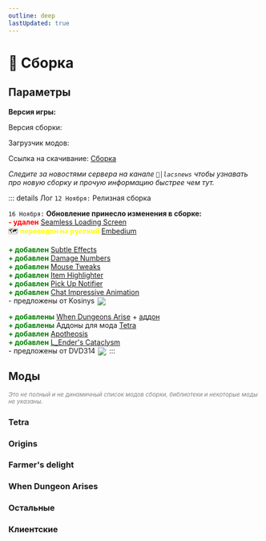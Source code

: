 ```yaml
---
outline: deep
lastUpdated: true
---
```


# 🔮 Сборка
## Параметры 

**Версия игры: <Badge type="info" text="1.20.1" />**

Версия сборки: <Badge type="tip" text="v2.12" />

Загрузчик модов: <Badge type="info" text="1.20.1 Forge" />

Ссылка на скачивание: [Сборка](https://drive.google.com/uc?export=download&id=1aG8czBV8oGXpzmeVNt7AoMiv6D9K18zM) 

*Следите за новостями сервера на канале `📰│lacsnews` чтобы узнавать про новую сборку и прочую  информацию быстрее чем тут.*

::: details Лог
`12 Ноября:` Релизная сборка 

`16 Ноября:` **Обновление принесло изменения в сборке:** <br/>
**<span style="color: red;">- удален</span>** [Seamless Loading Screen](https://www.curseforge.com/minecraft/mc-mods/seamless-loading-screen-forge) <br/>
🗺️ **<span style="color: yellow;">переведен на русский</span>** [Embedium](https://www.curseforge.com/minecraft/mc-mods/embeddium) <br/>

**<span style="color: green;">+ добавлен</span>** [Subtle Effects](https://modrinth.com/mod/subtle-effects) <br/>
**<span style="color: green;">+ добавлен</span>** [Damage Numbers](https://modrinth.com/mod/damagenumbers) <br/>
**<span style="color: green;">+ добавлен</span>** [Mouse Tweaks](https://modrinth.com/mod/mouse-tweaks) <br/>
**<span style="color: green;">+ добавлен</span>** [Item Highlighter](https://modrinth.com/mod/item-highlighter) <br/>
**<span style="color: green;">+ добавлен</span>** [Pick Up Notifier](https://modrinth.com/mod/pick-up-notifier) <br/>
**<span style="color: green;">+ добавлен</span>** [Chat Impressive Animation](https://modrinth.com/mod/chat-impressive-animation) <br/>
\- предложены от Kosinys <img src="https://api.mineatar.io/face/58650faf-08ae-438a-a1ce-ec99ba38c4e6?scale=3" style="display: inline; margin: 0 2px; vertical-align: middle;" />

**<span style="color: green;">+ добавлены</span>** [When Dungeons Arise](https://modrinth.com/mod/when-dungeons-arise) + [аддон](https://modrinth.com/mod/when-dungeons-arise-seven-seas) <br/>
**<span style="color: green;">+ добавлены</span>** Аддоны для мода [Tetra](https://www.curseforge.com/minecraft/mc-mods/tetra) <br/>
**<span style="color: green;">+ добавлен</span>** [Apotheosis](https://www.curseforge.com/minecraft/mc-mods/apotheosis) <br/>
**<span style="color: green;">+ добавлен</span>** [L_Ender's Cataclysm](https://modrinth.com/mod/l_enders-cataclysm) <br/>
\- предложены от DVD314 <img src="https://api.mineatar.io/face/9806b0b5-baa2-48c6-b70e-64af239a78eb?scale=3" style="display: inline; margin: 0 2px; vertical-align: middle;" />
:::

## Моды
*<span style="color: gray;"><sup>Это не полный и не динамичный список модов сборки, библиотеки и некоторые моды не указаны. </sup></span>*

### Tetra
<Box :items="[
    { 
      name: 'Tetra', 
      link: 'https://www.curseforge.com/minecraft/mc-mods/tetra', 
      image: 'https://media.forgecdn.net/avatars/thumbnails/145/263/256/256/636561479419470125.png', 
      color: '#FF0000', desc: 'Curseforge', //icon: 'simple-icons:curseforge'
    },
    { 
      name: 'Tetra\'s Delight', 
      link: 'https://www.curseforge.com/minecraft/mc-mods/tetras-delight', 
      image: 'https://media.forgecdn.net/avatars/thumbnails/798/825/256/256/638160739358634114.png', 
      color: '#FF0000', desc: 'Curseforge', //icon: 'simple-icons:curseforge'
    },
    { 
      name: 'Tetra Extras', 
      link: 'https://www.curseforge.com/minecraft/mc-mods/tetra-extras', 
      image: 'https://media.forgecdn.net/avatars/thumbnails/892/921/256/256/638335602446424383.jpeg', 
      color: '#FF0000', desc: 'Curseforge', //icon: 'simple-icons:curseforge'
    },
    { 
      name: 'Tetranomicon', 
      link: 'https://www.curseforge.com/minecraft/mc-mods/tetranomicon', 
      image: 'https://media.forgecdn.net/avatars/thumbnails/342/136/256/256/637485806201591590.png', 
      color: '#FF0000', desc: 'Curseforge', //icon: 'simple-icons:curseforge'
    },
    { 
      name: 'Tetratic Combat Expanded', 
      link: 'https://www.curseforge.com/minecraft/mc-mods/tetratic-combat-expanded', 
      image: 'https://media.forgecdn.net/avatars/thumbnails/923/383/256/256/638390001570626488.png', 
      color: '#FF0000', desc: 'Curseforge', //icon: 'simple-icons:curseforge'
    },
    { 
      name: 'Art of Forging', 
      link: 'https://www.curseforge.com/minecraft/mc-mods/art-of-forging-a-tetra-addon', 
      image: 'https://media.forgecdn.net/avatars/thumbnails/560/606/256/256/637911791439744041.png', 
      color: '#FF0000', desc: 'Curseforge', //icon: 'simple-icons:curseforge'
    },
    { 
      name: 'tetracelium', 
      link: 'https://www.curseforge.com/minecraft/mc-mods/tetracelium', 
      image: 'https://media.forgecdn.net/avatars/thumbnails/896/866/256/256/638341965915537559.png', 
      color: '#FF0000', desc: 'Curseforge', //icon: 'simple-icons:curseforge'
    },
    ]"
/>

### Origins
<Box :items="[
  { 
    name: 'Origins', 
    link: 'https://www.curseforge.com/minecraft/mc-mods/origins-forge', 
    image: 'https://media.forgecdn.net/avatars/thumbnails/373/582/256/256/637546267631048138.png', 
    color: '#FF0000', desc: 'Curseforge', 
  },
  { 
    name: 'Origins: Classes', 
    link: 'https://www.curseforge.com/minecraft/mc-mods/origins-classes-forge', 
    image: 'https://media.forgecdn.net/avatars/thumbnails/531/506/256/256/637853705659037696.png', 
    color: '#FF0000', desc: 'Curseforge', 
  },
  ]"
/>

### Farmer's delight
<Box :items="[
  { 
    name: 'Farmer\'s Delight', 
    link: 'https://www.curseforge.com/minecraft/mc-mods/farmers-delight', 
    image: 'https://media.forgecdn.net/avatars/thumbnails/396/11/256/256/637595005615179370.png', 
    color: '#FF0000', desc: 'Curseforge', 
  },
  { 
    name: 'Nether\'s Delight', 
    link: 'https://www.curseforge.com/minecraft/mc-mods/nethers-delight', 
    image: 'https://media.forgecdn.net/avatars/thumbnails/397/613/256/256/637598857629083481.png', 
    color: '#FF0000', desc: 'Curseforge', 
  },
]"
/>

### When Dungeon Arises
<Box :items="[
  { 
      name: 'When Dungeons Arise', 
      link: 'https://modrinth.com/mod/when-dungeons-arise', 
      image: 'https://cdn.modrinth.com/data/8DfbfASn/4240773f6aa5f8c69f44a5e2e0ff313f98ff3389_96.webp', 
      color: '#00FF00', desc: 'Modrinth', //icon: 'simple-icons:modrinth'
    },
    {
      name: 'Seven Seas', 
      link: 'https://modrinth.com/mod/when-dungeons-arise-seven-seas', 
      image: 'https://cdn.modrinth.com/data/ZsrrjDbP/dde6d034253f027dad87ffb06e2f047b0b5c96a0_96.webp', 
      color: '#00FF00', desc: 'Modrinth', //icon: 'simple-icons:modrinth'
    },
]"/>

### Остальные
<Box :items="[
    { 
      name: 'Stellarity', 
      link: 'https://modrinth.com/datapack/stellarity', 
      image: 'https://cdn.modrinth.com/data/bZgeDzN8/29e68b62071c7a73e09c3ec8da8c0016d4582b55_96.webp', 
      color: '#00FF00', desc: 'Modrinth', //icon: 'simple-icons:modrinth'
    },
    { 
      name: 'Goblin Traders', 
      link: 'https://mrcrayfish.com/mods/goblintraders/download/ec0ce31fa1f8e4d82bfcfc2a45f9f8092f9fc2df', 
      image: 'https://mrcrayfish.com/content/mods/goblintraders/icon.webp', 
      color: '#FF0000', desc: 'Crayfish', //icon: 'simple-icons:modrinth'
    },
    { 
      name: 'Alex\'s Mobs', 
      link: 'https://www.curseforge.com/minecraft/mc-mods/alexs-mobs', 
      image: 'https://media.forgecdn.net/avatars/thumbnails/543/777/256/256/637874731161865623.jpeg', 
      color: '#FF0000', desc: 'Curseforge', 
    },
    { 
      name: 'Artifacts', 
      link: 'https://www.curseforge.com/minecraft/mc-mods/artifacts', 
      image: 'https://media.forgecdn.net/avatars/thumbnails/444/622/256/256/637699815276651872.png', 
      color: '#FF0000', desc: 'Curseforge', 
    },
    { 
      name: 'Cobweb', 
      link: 'https://modrinth.com/mod/cobweb', 
      image: 'https://cdn.modrinth.com/data/dQcfqGbl/efabe366d357324b430892f41a6239e3d4fe9271_96.webp', 
      color: '#00FF00', desc: 'Modrinth', 
    },
    { 
      name: 'Call of Yucatán', 
      link: 'https://www.curseforge.com/minecraft/mc-mods/call-of-yucutan', 
      image: 'https://media.forgecdn.net/avatars/thumbnails/1002/886/256/256/638523299285638581.png', 
      color: '#FF0000', desc: 'Curseforge', 
    },
    { 
      name: 'Relics', 
      link: 'https://www.curseforge.com/minecraft/mc-mods/relics-mod', 
      image: 'https://media.forgecdn.net/avatars/thumbnails/914/338/256/256/638371376399491795_animated.gif', 
      color: '#FF0000', desc: 'Curseforge', 
    },
    { 
      name: 'Exposure', 
      link: 'https://www.curseforge.com/minecraft/mc-mods/exposure', 
      image: 'https://media.forgecdn.net/avatars/thumbnails/1029/426/256/256/638551434733696364_animated.gif', 
      color: '#FF0000', desc: 'Curseforge', 
    },
    { 
      name: 'Target Dummy', 
      link: 'https://www.curseforge.com/minecraft/mc-mods/mmmmmmmmmmmm', 
      image: 'https://media.forgecdn.net/avatars/thumbnails/727/100/256/256/638080208599452100.png', 
      color: '#FF0000', desc: 'Curseforge', 
    },
    { 
      name: 'Etched', 
      link: 'https://www.curseforge.com/minecraft/mc-mods/etched', 
      image: 'https://media.forgecdn.net/avatars/thumbnails/939/472/256/256/638419301379970746.png', 
      color: '#FF0000', desc: 'Curseforge', 
    },
    { 
      name: 'Better Combat', 
      link: 'https://www.curseforge.com/minecraft/mc-mods/better-combat-by-daedelus', 
      image: 'https://media.forgecdn.net/avatars/thumbnails/566/413/256/256/637925434672465483.png', 
      color: '#FF0000', desc: 'Curseforge', 
    },
    { 
      name: 'Another Furniture', 
      link: 'https://www.curseforge.com/minecraft/mc-mods/another-furniture', 
      image: 'https://media.forgecdn.net/avatars/thumbnails/531/947/256/256/637854788299840042.png', 
      color: '#FF0000', desc: 'Curseforge', 
    },
    { 
      name: 'Remastered Stru..', 
      link: 'https://www.curseforge.com/minecraft/mc-mods/remastered-structure', 
      image: 'https://media.forgecdn.net/avatars/thumbnails/1053/629/256/256/638584247518896155.png', 
      color: '#FF0000', desc: 'Curseforge', 
    },
    { 
      name: 'Botania', 
      link: 'https://www.curseforge.com/minecraft/mc-mods/botania', 
      image: 'https://media.forgecdn.net/avatars/thumbnails/588/690/256/256/637958999552256716.png', 
      color: '#FF0000', desc: 'Curseforge', 
    },
    { 
      name: 'Improvable Skills', 
      link: 'https://modrinth.com/mod/improvable-skills', 
      image: 'https://cdn.modrinth.com/data/9fT7HUaI/1c437a0c5dbb4dc893ec6a91a7ac335e2a1772b8.png', 
      color: '#00FF00', desc: 'Modrinth', 
    },
    { 
      name: 'Ribbits', 
      link: 'https://www.curseforge.com/minecraft/mc-mods/ribbits', 
      image: 'https://media.forgecdn.net/avatars/thumbnails/1013/839/256/256/638538895773776677.png', 
      color: '#FF0000', desc: 'Curseforge', 
    },
    { 
      name: 'Spellbooks', 
      link: 'https://www.curseforge.com/minecraft/mc-mods/irons-spells-n-spellbooks', 
      image: 'https://media.forgecdn.net/avatars/thumbnails/871/265/256/256/638288661913483053.png', 
      color: '#FF0000', desc: 'Curseforge', 
    },
    { 
      name: 'Mob Variants', 
      link: 'https://www.curseforge.com/minecraft/mc-mods/more-mob-variants', 
      image: 'https://media.forgecdn.net/avatars/thumbnails/629/271/256/256/638027075824799126.png', 
      color: '#FF0000', desc: 'Curseforge', 
    },
    { 
      name: 'Lootr', 
      link: 'https://www.curseforge.com/minecraft/mc-mods/lootr', 
      image: 'https://media.forgecdn.net/avatars/thumbnails/337/5/256/256/637473842688195004.png', 
      color: '#FF0000', desc: 'Curseforge', 
    },
    { 
      name: 'Cold Sweat', 
      link: 'https://www.curseforge.com/minecraft/mc-mods/cold-sweat', 
      image: 'https://media.forgecdn.net/avatars/thumbnails/1108/699/256/256/638659111909074275.png', 
      color: '#FF0000', desc: 'Curseforge', 
    },
    { 
      name: 'Celestisynth', 
      link: 'https://www.curseforge.com/minecraft/mc-mods/celestisynth', 
      image: 'https://media.forgecdn.net/avatars/thumbnails/1089/142/256/256/638632093186782305.png', 
      color: '#FF0000', desc: 'Curseforge', 
    },
    { 
      name: 'Aquamirae', 
      link: 'https://www.curseforge.com/minecraft/mc-mods/ob-aquamirae', 
      image: 'https://media.forgecdn.net/avatars/thumbnails/464/755/256/256/637744772991786976.png', 
      color: '#FF0000', desc: 'Curseforge', 
    },
    { 
      name: 'Apotheosis', 
      link: 'https://www.curseforge.com/minecraft/mc-mods/apotheosis', 
      image: 'https://media.forgecdn.net/avatars/thumbnails/806/643/256/256/638174667713250064.png', 
      color: '#FF0000', desc: 'Curseforge', 
    },
    { 
      name: 'L_Ender\'s Cataclysm', 
      link: 'https://modrinth.com/mod/l_enders-cataclysm', 
      image: 'https://cdn.modrinth.com/data/46KJle7n/4de43b519c4b4ce09c5a3155e908da446dbf455a_96.webp', 
      color: '#00FF00', desc: 'Modrinth', //icon: 'simple-icons:modrinth'
    },
    ]"
/>

### Клиентские
<br/>

<Box :items="[
    { 
      name: 'JEI', 
      link: 'https://www.curseforge.com/minecraft/mc-mods/jei', 
      image: 'https://media.forgecdn.net/avatars/thumbnails/29/69/256/256/635838945588716414.jpeg', 
      color: '#FF0000', desc: 'Curseforge', //icon: 'simple-icons:curseforge'
    },
    { 
      name: 'Dynamic Crosshair', 
      link: 'https://www.curseforge.com/minecraft/mc-mods/dynamic-crosshair', 
      image: 'https://media.forgecdn.net/avatars/thumbnails/547/853/256/256/637882438968201811.png', 
      color: '#FF0000', desc: 'Curseforge', //icon: 'simple-icons:curseforge'
    },
    { 
      name: 'Dynamic Lights', 
      link: 'https://modrinth.com/datapack/dynamic-lights', 
      image: 'https://cdn.modrinth.com/data/7YjclEGc/0b491b5a8bfd478037f1392f1d3effc773758ef9.png', 
      color: '#00FF00', desc: 'Modrinth', //icon: 'simple-icons:modrinth'
    },
    { 
      name: 'Plasmo Voice', 
      link: 'https://modrinth.com/plugin/plasmo-voice', 
      image: 'https://cdn.modrinth.com/data/1bZhdhsH/72c1641d4af92d93546958a2c87e0b5fd1c3f650_96.webp', 
      color: '#00FF00', desc: 'Modrinth', //icon: 'simple-icons:modrinth'
    },
    { 
      name: 'Embeddium', 
      link: 'https://www.curseforge.com/minecraft/mc-mods/embeddium', 
      image: 'https://media.forgecdn.net/avatars/thumbnails/893/778/256/256/638336829931216743.png', 
      color: '#FF0000', desc: 'Curseforge', //icon: 'simple-icons:curseforge'
    },
    { 
      name: 'Jade 🔍', 
      link: 'https://www.curseforge.com/minecraft/mc-mods/jade', 
      image: 'https://media.forgecdn.net/avatars/thumbnails/207/323/256/256/636965628804677340.png', 
      color: '#FF0000', desc: 'Curseforge', //icon: 'simple-icons:curseforge'
    },
    { 
      name: 'Not En. Anim.', 
      link: 'https://modrinth.com/mod/not-enough-animations', 
      image: 'https://cdn.modrinth.com/data/MPCX6s5C/b97fd5f7a893165052408b747286d6eb38d57abb_96.webp', 
      color: '#00FF00', desc: 'Modrinth', //icon: 'simple-icons:modrinth'
    },
    { 
      name: 'FancyMenu', 
      link: 'https://www.curseforge.com/minecraft/mc-mods/fancymenu', 
      image: 'https://media.forgecdn.net/avatars/thumbnails/935/544/256/256/638412386316055428.png', 
      color: '#FF0000', desc: 'Curseforge', //icon: 'simple-icons:curseforge'
    },
    { 
      name: 'AppleSkin', 
      link: 'https://www.curseforge.com/minecraft/mc-mods/appleskin', 
      image: 'https://media.forgecdn.net/avatars/thumbnails/47/527/256/256/636066936394500688.png', 
      color: '#FF0000', desc: 'Curseforge', //icon: 'simple-icons:curseforge'
    },
    { 
      name: 'Subtle Effects', 
      link: 'https://modrinth.com/mod/subtle-effects', 
      image: 'https://cdn.modrinth.com/data/4q8UOK1d/8a5d3febe9a9badba435a3f66a49668d04ada01f_96.webp', 
      color: '#00FF00', desc: 'Modrinth', //icon: 'simple-icons:modrinth'
    },
    { 
      name: 'Damage Numbers', 
      link: 'https://modrinth.com/mod/damagenumbers', 
      image: 'https://cdn.modrinth.com/data/iWdXs2dQ/a267af77da4c8380e57bfa8258a5abd3b98547cc.png', 
      color: '#00FF00', desc: 'Modrinth', //icon: 'simple-icons:modrinth'
    },
    { 
      name: 'Mouse Tweaks', 
      link: 'https://modrinth.com/mod/mouse-tweaks', 
      image: 'https://cdn.modrinth.com/data/aC3cM3Vq/6c0eaa4e60a9c87f4766f222ff63286f09da32c0_96.webp', 
      color: '#00FF00', desc: 'Modrinth', //icon: 'simple-icons:modrinth'
    },
    { 
      name: 'Item Highlighter', 
      link: 'https://modrinth.com/mod/item-highlighter', 
      image: 'https://cdn.modrinth.com/data/cVNW5lr6/5e15f8c53ea36ca5391cdd9bbdea33261fa4c18d_96.webp', 
      color: '#00FF00', desc: 'Modrinth', //icon: 'simple-icons:modrinth'
    },
    { 
      name: 'Pick Up Notifier', 
      link: 'https://modrinth.com/mod/pick-up-notifier', 
      image: 'https://cdn.modrinth.com/data/ZX66K16c/8005a3a223dde914bebce0639db1127950cc6c1b_96.webp', 
      color: '#00FF00', desc: 'Modrinth', //icon: 'simple-icons:modrinth'
    },
    { 
      name: 'Chat Impressive Animation', 
      link: 'https://modrinth.com/mod/chat-impressive-animation', 
      image: 'https://cdn.modrinth.com/data/DnL1AGAI/94dc7f885aff308e6af79d12f8f3d9923a413d09_96.webp', 
      color: '#00FF00', desc: 'Modrinth', //icon: 'simple-icons:modrinth'
    },
    ]"
/>